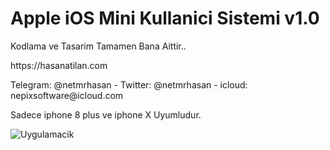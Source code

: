 # Apple iOS Mini Kullanici Sistemi v1.0
<p> Kodlama ve Tasarim Tamamen Bana Aittir..
<p> https://hasanatilan.com
<p> Telegram: @netmrhasan - Twitter: @netmrhasan - icloud: nepixsoftware@icloud.com
<p> Sadece iphone 8 plus ve iphone X Uyumludur.

![Uygulamacik](https://resmim.net/f/AETdRw.png?nocache)
